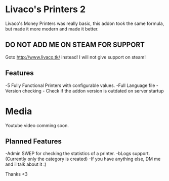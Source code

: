 # Livaco's Printers 2
Livaco's Money Printers was really basic, this addon took the same formula, but made it more modern and made it better. 

## DO NOT ADD ME ON STEAM FOR SUPPORT
Goto http://www.livaco.tk/ instead! I will not give support on steam!

## Features
-5 Fully Functional Printers with configurable values.
-Full Language file
-Version checking - Check if the addon version is outdated on server startup

# Media
Youtube video comming soon.

## Planned Features
-Admin SWEP for checking the statistics of a printer.
-bLogs support. (Currently only the category is created)
-If you have anything else, DM me and il talk about it :)

Thanks <3
